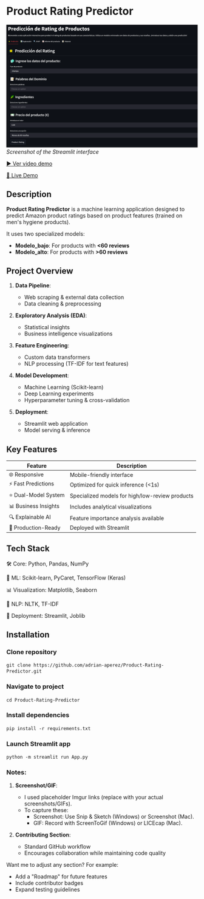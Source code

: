 # Product Rating Predictor


![Screenshot](/assets/Screenshot2.png) 
*Screenshot of the Streamlit interface*

[▶️ Ver video demo](/assets/demo.mp4)

[🔗 Live Demo](https://amazon-rating-predictor.streamlit.app/)

## Description

**Product Rating Predictor** is a machine learning application designed to predict Amazon product ratings based on product features (trained on men's hygiene products). 

It uses two specialized models:
- **Modelo_bajo**: For products with **<60 reviews**
- **Modelo_alto**: For products with **>60 reviews**

## Project Overview

1. **Data Pipeline**:
   - Web scraping & external data collection
   - Data cleaning & preprocessing

2. **Exploratory Analysis (EDA)**:
   - Statistical insights
   - Business intelligence visualizations

3. **Feature Engineering**:
   - Custom data transformers
   - NLP processing (TF-IDF for text features)

4. **Model Development**:
   - Machine Learning (Scikit-learn)
   - Deep Learning experiments
   - Hyperparameter tuning & cross-validation

5. **Deployment**:
   - Streamlit web application
   - Model serving & inference

## Key Features

| Feature          | Description                                                                 |
|------------------|-----------------------------------------------------------------------------|
| 🌐 Responsive    | Mobile-friendly interface                                                   |
| ⚡ Fast Predictions | Optimized for quick inference (<1s)                                      |
| ⭐ Dual-Model System | Specialized models for high/low-review products                         |
| 📊 Business Insights | Includes analytical visualizations                                      |
| 🔍 Explainable AI | Feature importance analysis available                                     |
| 🚀 Production-Ready | Deployed with Streamlit                                                  |

## Tech Stack
🛠️ Core: Python, Pandas, NumPy

🤖 ML: Scikit-learn, PyCaret, TensorFlow (Keras)

📊 Visualization: Matplotlib, Seaborn

📝 NLP: NLTK, TF-IDF

🚀 Deployment: Streamlit, Joblib



## Installation
  
### Clone repository
```
git clone https://github.com/adrian-aperez/Product-Rating-Predictor.git
```
### Navigate to project
```
cd Product-Rating-Predictor
```
### Install dependencies
```
pip install -r requirements.txt
```
### Launch Streamlit app
```
python -m streamlit run App.py
```

### Notes:
1. **Screenshot/GIF**:  
   - I used placeholder Imgur links (replace with your actual screenshots/GIFs).  
   - To capture these:  
     - Screenshot: Use Snip & Sketch (Windows) or Screenshot (Mac).
     - GIF: Record with ScreenToGif (Windows) or LICEcap (Mac).
     

2. **Contributing Section**:  
   - Standard GitHub workflow  
   - Encourages collaboration while maintaining code quality  

Want me to adjust any section? For example:  
- Add a "Roadmap" for future features  
- Include contributor badges  
- Expand testing guidelines
